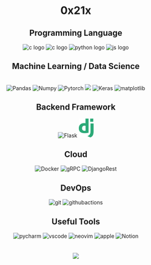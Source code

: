 <h1 align="center" height="100">0x21x</h1>

<div align="center">
<h2>Programming Language</h2>
<img src="https://cdn.jsdelivr.net/gh/devicons/devicon/icons/c/c-original.svg" height="50" alt="c logo"  />
  <img src="https://cdn.jsdelivr.net/gh/devicons/devicon/icons/cplusplus/cplusplus-original.svg" height="50" alt="c logo"  />
  <img src="https://cdn.jsdelivr.net/gh/devicons/devicon/icons/python/python-original.svg" height="50"alt="python logo"  />
<img src="https://cdn.jsdelivr.net/gh/devicons/devicon@latest/icons/javascript/javascript-plain.svg" height="50" alt="js logo"/>
<h2>Machine Learning / Data Science</h2>

<br>
<img src="https://cdn.jsdelivr.net/gh/devicons/devicon@latest/icons/pandas/pandas-original.svg" alt="Pandas" height="50"/>
<img src="https://cdn.jsdelivr.net/gh/devicons/devicon@latest/icons/numpy/numpy-original.svg" alt="Numpy" height="50"/>
<img src="https://cdn.jsdelivr.net/gh/devicons/devicon@latest/icons/pytorch/pytorch-original.svg" alt="Pytorch" height="50" />
<img src="https://cdn.jsdelivr.net/gh/devicons/devicon@latest/icons/tensorflow/tensorflow-original.svg" height="50"/>
<img src="https://cdn.jsdelivr.net/gh/devicons/devicon@latest/icons/keras/keras-original.svg" alt="Keras" height="50"/>
<img src="https://cdn.jsdelivr.net/gh/devicons/devicon@latest/icons/matplotlib/matplotlib-original.svg" alt="matplotlib"height="50"/>

<br>
<h2>Backend Framework</h2>
<img src="https://cdn.jsdelivr.net/gh/devicons/devicon@latest/icons/flask/flask-original.svg" alt="Flask" height="50"/>
<img src="https://raw.githubusercontent.com/teamedwardforever/Readme-Generator/71f25dd8b98329b168142a6b782a107b75eab178/svg/Skills/Framework/django.svg" alt="Django" height="50"/>

<br>
<h2>Cloud</h2>
<img src="https://cdn.jsdelivr.net/gh/devicons/devicon@latest/icons/docker/docker-plain.svg" alt="Docker" height="50"/>
<img src="https://cdn.jsdelivr.net/gh/devicons/devicon@latest/icons/grpc/grpc-original.svg" alt="gRPC" height="50"/>
<img src="https://cdn.jsdelivr.net/gh/devicons/devicon@latest/icons/djangorest/djangorest-original.svg" alt="DjangoRest"height="50"/>

<br>
<h2>DevOps</h2>
<img src="https://cdn.jsdelivr.net/gh/devicons/devicon/icons/git/git-original.svg" alt="git" height="50"/>
<img src="https://cdn.jsdelivr.net/gh/devicons/devicon@latest/icons/githubactions/githubactions-original.svg" alt="githubactions" height="50"/>

<br>
<h2>Useful Tools</h2>
<img src="https://cdn.jsdelivr.net/gh/devicons/devicon@latest/icons/pycharm/pycharm-original.svg" alt="pycharm" height="50"/>
<img src="https://cdn.jsdelivr.net/gh/devicons/devicon/icons/vscode/vscode-original.svg" alt="vscode" height="50"/>
<img src="https://cdn.jsdelivr.net/gh/devicons/devicon/icons/neovim/neovim-original.svg" alt="neovim" height="50"/>
<img src="https://cdn.jsdelivr.net/gh/devicons/devicon/icons/apple/apple-original.svg" alt="apple" height="50"/>
<img src="https://cdn.jsdelivr.net/gh/devicons/devicon@latest/icons/notion/notion-original.svg" alt="Notion" height="50"/>

</div>
<br>
<br>
<div align="center">
<a href="https://github.com/0x21x">
<img align="center" src="http://github-profile-summary-cards.vercel.app/api/cards/profile-details?username=0x21x&theme=city_lights" height="190em" />
</div>
